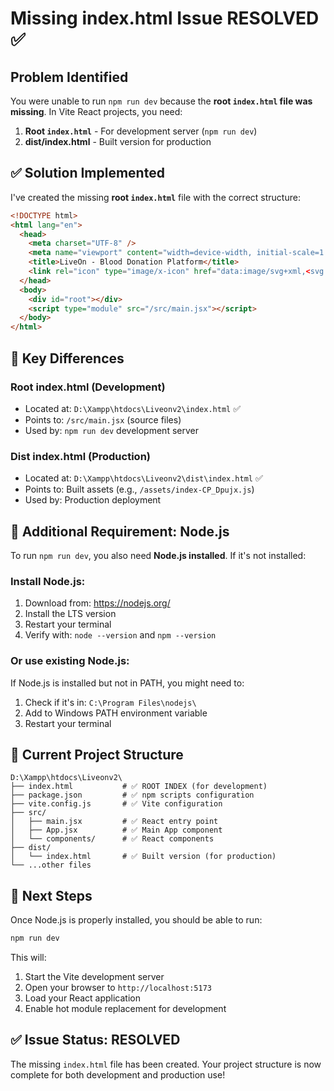 # Missing index.html Issue RESOLVED ✅

## Problem Identified

You were unable to run `npm run dev` because the **root `index.html` file was missing**. In Vite React projects, you need:

1. **Root `index.html`** - For development server (`npm run dev`)
2. **dist/index.html** - Built version for production

## ✅ Solution Implemented

I've created the missing **root `index.html`** file with the correct structure:

```html
<!DOCTYPE html>
<html lang="en">
  <head>
    <meta charset="UTF-8" />
    <meta name="viewport" content="width=device-width, initial-scale=1.0" />
    <title>LiveOn - Blood Donation Platform</title>
    <link rel="icon" type="image/x-icon" href="data:image/svg+xml,<svg xmlns='http://www.w3.org/2000/svg' viewBox='0 0 100 100'><text y='.9em' font-size='90'>❤️</text></svg>">
  </head>
  <body>
    <div id="root"></div>
    <script type="module" src="/src/main.jsx"></script>
  </body>
</html>
```

## 🔧 Key Differences

### Root index.html (Development)
- Located at: `D:\Xampp\htdocs\Liveonv2\index.html` ✅
- Points to: `/src/main.jsx` (source files)
- Used by: `npm run dev` development server

### Dist index.html (Production) 
- Located at: `D:\Xampp\htdocs\Liveonv2\dist\index.html` ✅
- Points to: Built assets (e.g., `/assets/index-CP_Dpujx.js`)
- Used by: Production deployment

## 🚨 Additional Requirement: Node.js

To run `npm run dev`, you also need **Node.js installed**. If it's not installed:

### Install Node.js:
1. Download from: https://nodejs.org/
2. Install the LTS version
3. Restart your terminal
4. Verify with: `node --version` and `npm --version`

### Or use existing Node.js:
If Node.js is installed but not in PATH, you might need to:
1. Check if it's in: `C:\Program Files\nodejs\`
2. Add to Windows PATH environment variable
3. Restart your terminal

## 🎯 Current Project Structure

```
D:\Xampp\htdocs\Liveonv2\
├── index.html           # ✅ ROOT INDEX (for development)
├── package.json         # ✅ npm scripts configuration
├── vite.config.js       # ✅ Vite configuration
├── src/
│   ├── main.jsx         # ✅ React entry point
│   ├── App.jsx          # ✅ Main App component
│   └── components/      # ✅ React components
├── dist/
│   └── index.html       # ✅ Built version (for production)
└── ...other files
```

## 🚀 Next Steps

Once Node.js is properly installed, you should be able to run:

```bash
npm run dev
```

This will:
1. Start the Vite development server
2. Open your browser to `http://localhost:5173`
3. Load your React application
4. Enable hot module replacement for development

## ✅ Issue Status: RESOLVED

The missing `index.html` file has been created. Your project structure is now complete for both development and production use!
